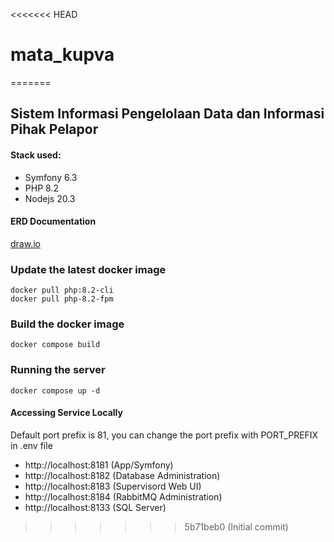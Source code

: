 <<<<<<< HEAD
# mata_kupva
=======
## Sistem Informasi Pengelolaan Data dan Informasi Pihak Pelapor

#### Stack used:

-   Symfony 6.3
-   PHP 8.2
-   Nodejs 20.3

#### ERD Documentation

[draw.io](https://app.diagrams.net/#G1X6LJwuelJ8Sc-gTxocfkKLQIpZpCr6EH)

### Update the latest docker image

```
docker pull php:8.2-cli
docker pull php-8.2-fpm
```

### Build the docker image

```
docker compose build
```

### Running the server

```
docker compose up -d
```

#### Accessing Service Locally

Default port prefix is 81, you can change the port prefix with PORT_PREFIX in .env file

-   http://localhost:8181 (App/Symfony)
-   http://localhost:8182 (Database Administration)
-   http://localhost:8183 (Supervisord Web UI)
-   http://localhost:8184 (RabbitMQ Administration)
-   http://localhost:8133 (SQL Server)
>>>>>>> 5b71beb0 (Initial commit)
